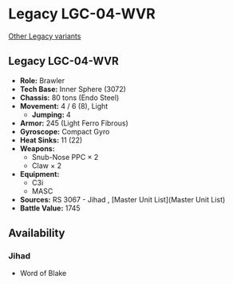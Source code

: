 # Legacy LGC-04-WVR 

[Other Legacy variants](../legacy.md) 

## Legacy LGC-04-WVR 

- **Role:** Brawler 
- **Tech Base:** Inner Sphere (3072) 
- **Chassis:** 80 tons (Endo Steel) 
- **Movement:** 4 / 6 (8), Light 
  - **Jumping:** 4 
- **Armor:** 245 (Light Ferro Fibrous) 
- **Gyroscope:** Compact Gyro 
- **Heat Sinks:** 11 (22) 
- **Weapons:** 
  - Snub-Nose PPC × 2 
  - Claw × 2 
- **Equipment:** 
  - C3i 
  - MASC 
- **Sources:** RS 3067 - Jihad , [Master Unit List](Master Unit List) 
- **Battle Value:** 1745 

## Availability 

### Jihad 

- Word of Blake 

